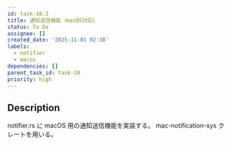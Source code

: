 ```yaml
---
id: task-10.2
title: 通知送信機能（macOS対応）
status: To Do
assignee: []
created_date: '2025-11-01 02:38'
labels:
  - notifier
  - macos
dependencies: []
parent_task_id: task-10
priority: high
---
```


## Description

<!-- SECTION:DESCRIPTION:BEGIN -->
notifier.rs に macOS 用の通知送信機能を実装する。
mac-notification-sys クレートを用いる。
<!-- SECTION:DESCRIPTION:END -->
